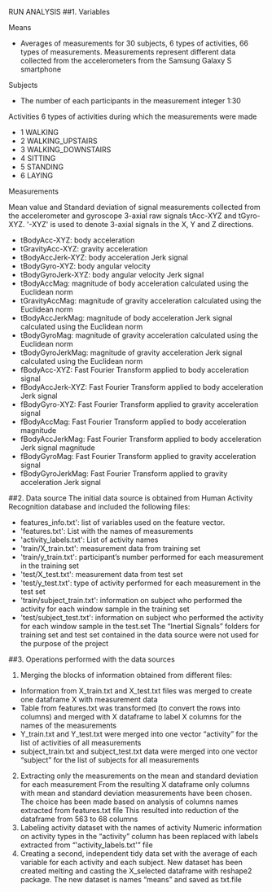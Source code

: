 RUN ANALYSIS
##1. Variables

Means
- Averages of measurements for 30 subjects, 6 types of activities, 66 types of measurements.  Measurements represent different data collected from the accelerometers from the Samsung Galaxy S smartphone

Subjects
- The number of each participants in the measurement
integer 1:30

Activities
6 types of activities during which the measurements were made
- 1 WALKING 
- 2 WALKING_UPSTAIRS  
- 3 WALKING_DOWNSTAIRS 
- 4 SITTING
- 5 STANDING 
- 6 LAYING

Measurements

Mean value and Standard deviation of signal measurements collected from the accelerometer and gyroscope 3-axial raw signals tAcc-XYZ and tGyro-XYZ.  '-XYZ' is used to denote 3-axial signals in the X, Y and Z directions.
-	tBodyAcc-XYZ: body acceleration 
-	tGravityAcc-XYZ: gravity acceleration 
-	tBodyAccJerk-XYZ: body acceleration Jerk signal
-	tBodyGyro-XYZ: body angular velocity
-	tBodyGyroJerk-XYZ: body angular velocity Jerk signal
-	tBodyAccMag: magnitude of body acceleration calculated using the Euclidean norm
-	tGravityAccMag: magnitude of gravity acceleration calculated using the Euclidean norm
-	tBodyAccJerkMag: magnitude of body acceleration Jerk signal calculated using the Euclidean norm
-	tBodyGyroMag: magnitude of gravity acceleration calculated using the Euclidean norm
-	tBodyGyroJerkMag: magnitude of gravity acceleration Jerk signal calculated using the Euclidean norm
-	fBodyAcc-XYZ: Fast Fourier Transform applied to body acceleration signal
-	fBodyAccJerk-XYZ: Fast Fourier Transform applied to body acceleration Jerk signal
-	fBodyGyro-XYZ: Fast Fourier Transform applied to gravity acceleration signal
-	fBodyAccMag: Fast Fourier Transform applied to body acceleration magnitude
-	fBodyAccJerkMag: Fast Fourier Transform applied to body acceleration Jerk signal magnitude
-	fBodyGyroMag: Fast Fourier Transform applied to gravity acceleration signal
-	fBodyGyroJerkMag: Fast Fourier Transform applied to gravity acceleration Jerk signal


##2. Data source
The initial data source is obtained from Human Activity Recognition database and included the following files:
 - features_info.txt': list of variables used on the feature vector.
- 'features.txt': List with the names of measurements
- 'activity_labels.txt': List of activity names 
- 'train/X_train.txt': measurement data from training set
- 'train/y_train.txt': participant’s number performed for each measurement in the training set
- 'test/X_test.txt': measurement data from test set
- 'test/y_test.txt': type of activity performed for each measurement in the test set
- 'train/subject_train.txt': information on subject who performed the activity for each window sample in the training set
- 'test/subject_test.txt': information on subject who performed the activity for each window sample in the test.set
The “Inertial Signals” folders for training set and test set contained in the data source were not used for the purpose of the project 

##3. Operations performed with the data sources
1.	Merging the blocks of information obtained from different files:
-	Information from X_train.txt and X_test.txt files was merged to create one dataframe X with measurement data
-	Table from features.txt was transformed (to convert the rows into columns) and merged with X dataframe to label X columns for the names of the measurements
-	Y_train.txt and Y_test.txt were merged into one vector “activity” for the list of activities of all measurements
-	subject_train.txt and subject_test.txt data were merged into one vector “subject” for the list of subjects for all measurements
2.	Extracting only the measurements on the mean and standard deviation for each measurement
From the resulting X dataframe only columns with mean and standard deviation measurements have been chosen. The choice has been made based on analysis of columns names extracted from features.txt file
This resulted into reduction of the dataframe from 563 to 68 columns
3.	Labeling activity dataset with the names of activity
Numeric information on activity types in the “activity” column has been replaced with labels extracted from “'activity_labels.txt'” file
4.	Creating a second, independent tidy data set with the average of each variable for each activity and each subject. 
New dataset has been created melting and casting the X_selected dataframe with reshape2 package.  The new dataset is names “means” and saved as txt.file
